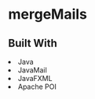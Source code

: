# mergeMails
 
## Built With
<li>Java </li>   
<li>JavaMail</li>  
<li>JavaFXML</li>  
<li>Apache POI</li>    





